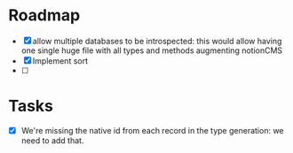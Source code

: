 # Roadmap

- [x] allow multiple databases to be introspected: this would allow having one single huge file with all types and methods augmenting notionCMS
- [x] Implement sort
- [ ]

# Tasks

- [x] We're missing the native id from each record in the type generation: we need to add that.
